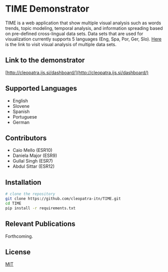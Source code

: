 # TIME Demonstrator
TIME is a web application that show multiple visual analysis such as words trends, topic modeling, temporal analysis, and information spreading based on pre-defined cross-lingual data sets.
Data sets that are used for visualization currently supports 5 languages (Eng, Spa, Por, Ger, Slo). [Here](http://cleopatra.ijs.si/dashboard/) is the link to visit visual analysis of multiple data sets.

## Link to the demonstrator
[http://cleopatra.ijs.si/dashboard/](http://cleopatra.ijs.si/dashboard/)

## Supported Languages
- English 
- Slovene 
- Spanish 
- Portuguese 
- German 

## Contributors
- Caio Mello (ESR10)
- Daniela Major (ESR9)
- Gullal Singh (ESR7)
- Abdul Sittar (ESR12)

## Installation
``` bash
# clone the repository
git clone https://github.com/cleopatra-itn/TIME.git
cd TIME
pip install -r requirements.txt
```
## Relevant Publications
Forthcoming.

## License
[MIT](https://choosealicense.com/licenses/mit/)
